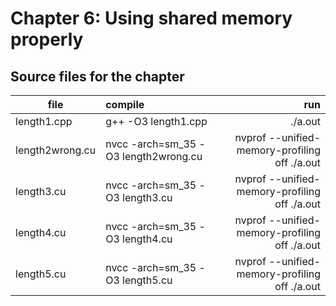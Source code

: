 # Chapter 6: Using shared memory properly

## Source files for the chapter

| file   |      compile      |  run |
|----------|:-------------|------:|
| length1.cpp |  g++ -O3 length1.cpp | ./a.out |
| length2wrong.cu |  nvcc -arch=sm_35 -O3 length2wrong.cu | nvprof --unified-memory-profiling off ./a.out |
| length3.cu |  nvcc -arch=sm_35 -O3 length3.cu | nvprof --unified-memory-profiling off ./a.out |
| length4.cu |  nvcc -arch=sm_35 -O3 length4.cu | nvprof --unified-memory-profiling off ./a.out |
| length5.cu |  nvcc -arch=sm_35 -O3 length5.cu | nvprof --unified-memory-profiling off ./a.out |


